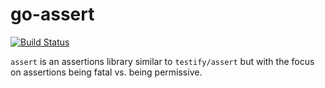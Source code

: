 go-assert
=========

[![Build Status](https://travis-ci.org/blendlabs/go-assert.svg?branch=master)](https://travis-ci.org/blendlabs/go-assert)

`assert` is an assertions library similar to `testify/assert` but with the focus on assertions being fatal vs. being permissive. 
